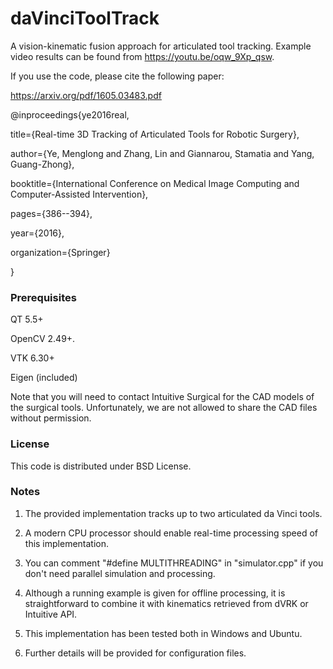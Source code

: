 # daVinciToolTrack
A vision-kinematic fusion approach for articulated tool tracking. Example video results can be found from https://youtu.be/oqw_9Xp_qsw.

If you use the code, please cite the following paper:

https://arxiv.org/pdf/1605.03483.pdf

@inproceedings{ye2016real,

  title={Real-time 3D Tracking of Articulated Tools for Robotic Surgery},
  
  author={Ye, Menglong and Zhang, Lin and Giannarou, Stamatia and Yang, Guang-Zhong},
  
  booktitle={International Conference on Medical Image Computing and Computer-Assisted Intervention},
  
  pages={386--394},
  
  year={2016},
  
  organization={Springer}
  
 }
 

### Prerequisites ###

QT 5.5+

OpenCV 2.49+.

VTK 6.30+

Eigen (included)

Note that you will need to contact Intuitive Surgical for the CAD models of the surgical tools. Unfortunately, we are not allowed to share the CAD files without permission. 


### License ###

This code is distributed under BSD License.

### Notes ###

1. The provided implementation tracks up to two articulated da Vinci tools. 

2. A modern CPU processor should enable real-time processing speed of this implementation.

3. You can comment "#define MULTITHREADING" in "simulator.cpp" if you don't need parallel simulation and processing.
 
4. Although a running example is given for offline processing, it is straightforward to combine it with kinematics retrieved from dVRK or Intuitive API.

5. This implementation has been tested both in Windows and Ubuntu.

6. Further details will be provided for configuration files.
